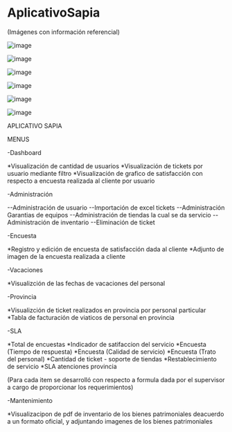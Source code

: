 # AplicativoSapia

(Imágenes con información referencial)

![image](https://user-images.githubusercontent.com/14944400/116323771-58119100-a784-11eb-8c29-dd83cb2a1dfb.png)

![image](https://user-images.githubusercontent.com/14944400/116323797-62338f80-a784-11eb-93d5-e23ec860b308.png)

![image](https://user-images.githubusercontent.com/14944400/116323811-6790da00-a784-11eb-892f-deda59519612.png)

![image](https://user-images.githubusercontent.com/14944400/116324100-146b5700-a785-11eb-9e7f-4d81a8ff7b1f.png)

![image](https://user-images.githubusercontent.com/14944400/116324279-7a57de80-a785-11eb-8458-d33d8bac6f4c.png)

![image](https://user-images.githubusercontent.com/14944400/116324685-2ac5e280-a786-11eb-9907-e2e1551f727b.png)



APLICATIVO SAPIA

MENUS

-Dashboard

*Visualización de cantidad de usuarios
*Visualización de tickets por usuario mediante filtro
*Visualización de grafico de satisfacción con respecto a encuesta realizada al cliente por usuario

-Administración

--Administración de usuario
--Importación de excel tickets
--Administración Garantias de equipos
--Administración de tiendas la cual se da servicio
--Administración de inventario
--Eliminación de ticket

-Encuesta

*Registro y edición de encuesta de satisfacción dada al cliente
*Adjunto de imagen de la encuesta realizada a cliente

-Vacaciones

*Visualizción de las fechas de vacaciones del personal

-Provincia

*Visualizción de ticket realizados en provincia por personal particular
*Tabla de facturación de viaticos de personal en provincia

-SLA

*Total de encuestas
*Indicador de satifaccion del servicio
*Encuesta (Tiempo de respuesta)
*Encuesta (Calidad de servicio)
*Encuesta (Trato del personal)
*Cantidad de ticket - soporte de tiendas
*Restablecimiento de servicio
*SLA atenciones provincia

(Para cada item se desarrolló con respecto a formula dada por el supervisor a cargo de proporcionar los requerimientos)

-Mantenimiento

*Visualizacipon de pdf de inventario de los bienes patrimoniales deacuerdo a un formato oficial, y adjuntando imagenes de los bienes patrimoniales
